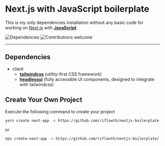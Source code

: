 # Next.js with JavaScript boilerplate

This is my only dependencies installation without any basic code for working on [Next.js](https://github.com/vercel/next.js/) with **[JavaScript](https://www.javascript.com/)**

![Dependencies](https://img.shields.io/badge/dependencies-up%20to%20date-brightgreen.svg) ![Contributions welcome](https://img.shields.io/badge/contributions-welcome-orange.svg)

---

## Dependencies
- client
  - **[tailwindcss](https://github.com/tailwindlabs/tailwindcss)** (utility-first CSS framework)
  - **[headlessui](https://github.com/tailwindlabs/headlessui)** (fully accessible UI components, designed to integrate with tailwindcss)

## Create Your Own Project
Execute the following command to create your project
```bash
yarn create next-app -e https://github.com/riflowth/nextjs-boilerplate
```
or
```bash
npx create-next-app -e https://github.com/riflowth/nextjs-boilerplate/
```
